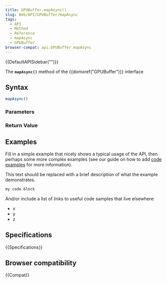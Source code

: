 ```yaml
---
title: GPUBuffer.mapAsync()
slug: Web/API/GPUBuffer/mapAsync
tags:
  - API
  - Method
  - Reference
  - mapAsync
  - GPUBuffer
browser-compat: api.GPUBuffer.mapAsync
---
```

{{DefaultAPISidebar("")}}

The **`mapAsync()`** method of the {{domxref("GPUBuffer")}} interface 

## Syntax

```js
mapAsync()
```

### Parameters



### Return Value



## Examples

Fill in a simple example that nicely shows a typical usage of the API, then perhaps some more complex examples (see our guide on how to add [code examples](/en-US/docs/MDN/Contribute/Structures/Code_examples) for more information).

This text should be replaced with a brief description of what the example demonstrates.

```js
my code block
```

And/or include a list of links to useful code samples that live elsewhere:

*   x
*   y
*   z

## Specifications

{{Specifications}}

## Browser compatibility

{{Compat}}

